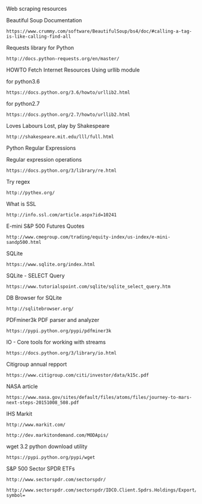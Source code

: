 Web scraping resources


Beautiful Soup Documentation
```
https://www.crummy.com/software/BeautifulSoup/bs4/doc/#calling-a-tag-is-like-calling-find-all
```

Requests library for Python
```
http://docs.python-requests.org/en/master/
```

HOWTO Fetch Internet Resources Using urllib module

for python3.6
```
https://docs.python.org/3.6/howto/urllib2.html
```

for python2.7
```
https://docs.python.org/2.7/howto/urllib2.html
```

Loves Labours Lost, play by Shakespeare
```
http://shakespeare.mit.edu/lll/full.html
```

Python Regular Expressions

Regular expression operations
```
https://docs.python.org/3/library/re.html
```

Try regex
```
http://pythex.org/
```

What is SSL
```
http://info.ssl.com/article.aspx?id=10241
```

E-mini S&P 500 Futures Quotes
```
http://www.cmegroup.com/trading/equity-index/us-index/e-mini-sandp500.html
```

SQLite
```
https://www.sqlite.org/index.html
```

SQLite - SELECT Query
```
https://www.tutorialspoint.com/sqlite/sqlite_select_query.htm
```

DB Browser for SQLite
```
http://sqlitebrowser.org/
```

PDFminer3k PDF parser and analyzer
```
https://pypi.python.org/pypi/pdfminer3k
```

IO - Core tools for working with streams
```
https://docs.python.org/3/library/io.html
```

Citigroup annual repport
```
https://www.citigroup.com/citi/investor/data/k15c.pdf
```

NASA article
```
https://www.nasa.gov/sites/default/files/atoms/files/journey-to-mars-next-steps-20151008_508.pdf
```


IHS Markit
```
http://www.markit.com/
```

```
http://dev.markitondemand.com/MODApis/
```

wget 3.2 python download utility
```
https://pypi.python.org/pypi/wget
```

S&P 500 Sector SPDR ETFs
```
http://www.sectorspdr.com/sectorspdr/
```

```
http://www.sectorspdr.com/sectorspdr/IDCO.Client.Spdrs.Holdings/Export/ExportCsv?symbol=
```

